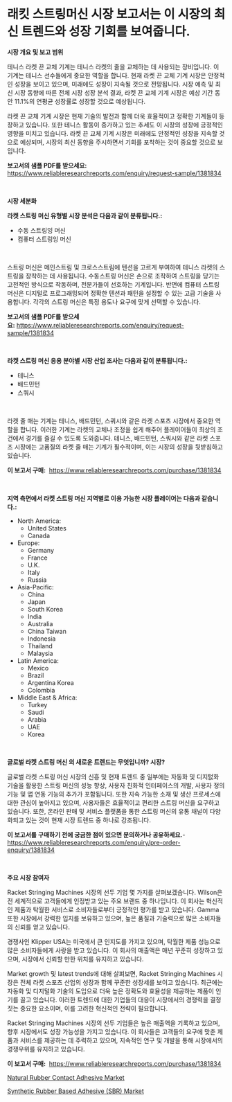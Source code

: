 <p><h1>래킷 스트링머신 시장 보고서는 이 시장의 최신 트렌드와 성장 기회를 보여줍니다.</h1></p><p><strong>시장 개요 및 보고 범위</strong></p>
<p><p>테니스 라켓 끈 교체 기계는 테니스 라켓의 줄을 교체하는 데 사용되는 장비입니다. 이 기계는 테니스 선수들에게 중요한 역할을 합니다. 현재 라켓 끈 교체 기계 시장은 안정적인 성장을 보이고 있으며, 미래에도 성장이 지속될 것으로 전망됩니다. 시장 예측 및 최신 시장 동향에 따른 전체 시장 성장 분석 결과, 라켓 끈 교체 기계 시장은 예상 기간 동안 11.1%의 연평균 성장률로 성장할 것으로 예상됩니다.</p><p>라켓 끈 교체 기계 시장은 현재 기술의 발전과 함께 더욱 효율적이고 정확한 기계들이 등장하고 있습니다. 또한 테니스 활동이 증가하고 있는 추세도 이 시장의 성장에 긍정적인 영향을 미치고 있습니다. 라켓 끈 교체 기계 시장은 미래에도 안정적인 성장을 지속할 것으로 예상되며, 시장의 최신 동향을 주시하면서 기회를 포착하는 것이 중요할 것으로 보입니다.</p></p>
<p><strong>보고서의 샘플 PDF를 받으세요:</strong> <a href="https://www.reliableresearchreports.com/enquiry/request-sample/1381834">https://www.reliableresearchreports.com/enquiry/request-sample/1381834</a></p>
<p>&nbsp;</p>
<p><strong>시장 세분화</strong></p>
<p><strong>라켓 스트링 머신 유형별 시장 분석은 다음과 같이 분류됩니다.:</strong></p>
<p><ul><li>수동 스트링잉 머신</li><li>컴퓨터 스트링잉 머신</li></ul></p>
<p>&nbsp;</p>
<p><p>스트링 머신은 메인스트림 및 크로스스트림에 텐션을 고르게 부여하여 테니스 라켓의 스트링을 장착하는 데 사용됩니다. 수동스트링 머신은 손으로 조작하여 스트링을 당기는 고전적인 방식으로 작동하며, 전문가들이 선호하는 기계입니다. 반면에 컴퓨터 스트링 머신은 디지털로 프로그래밍되어 정확한 텐션과 패턴을 설정할 수 있는 고급 기술을 사용합니다. 각각의 스트링 머신은 특정 용도나 요구에 맞게 선택할 수 있습니다.</p></p>
<p><strong>보고서의 샘플 PDF를 받으세요:</strong>&nbsp;<a href="https://www.reliableresearchreports.com/enquiry/request-sample/1381834">https://www.reliableresearchreports.com/enquiry/request-sample/1381834</a></p>
<p>&nbsp;</p>
<p><strong> 라켓 스트링 머신 응용 분야별 시장 산업 조사는 다음과 같이 분류됩니다.:</strong></p>
<p><ul><li>테니스</li><li>배드민턴</li><li>스쿼시</li></ul></p>
<p>&nbsp;</p>
<p><p>라켓 줄 매는 기계는 테니스, 배드민턴, 스쿼시와 같은 라켓 스포츠 시장에서 중요한 역할을 합니다. 이러한 기계는 라켓의 교체나 조정을 쉽게 해주어 플레이어들이 최상의 조건에서 경기를 즐길 수 있도록 도와줍니다. 테니스, 배드민턴, 스쿼시와 같은 라켓 스포츠 시장에는 고품질의 라켓 줄 매는 기계가 필수적이며, 이는 시장의 성장을 뒷받침하고 있습니다.</p></p>
<p><strong>이 보고서 구매:</strong>&nbsp; <a href="https://www.reliableresearchreports.com/purchase/1381834">https://www.reliableresearchreports.com/purchase/1381834</a></p>
<p>&nbsp;</p>
<p><strong>지역 측면에서 라켓 스트링 머신 지역별로 이용 가능한 시장 플레이어는 다음과 같습니다.:</strong></p>
<p><ul>
    <li>
        North America:
        <ul>
            <li>United States</li>
            <li>Canada</li>
        </ul>
    </li>
    <li>
        Europe:
        <ul>
            <li>Germany</li>
            <li>France</li>
            <li>U.K.</li>
            <li>Italy</li>
            <li>Russia</li>
        </ul>
    </li>
    <li>
        Asia-Pacific:
        <ul>
            <li>China</li>
            <li>Japan</li>
            <li>South Korea</li>
            <li>India</li>
            <li>Australia</li>
            <li>China Taiwan</li>
            <li>Indonesia</li>
            <li>Thailand</li>
            <li>Malaysia</li>
        </ul>
    </li>
    <li>
        Latin America:
        <ul>
            <li>Mexico</li>
            <li>Brazil</li>
            <li>Argentina Korea</li>
            <li>Colombia</li>
        </ul>
    </li>
    <li>
        Middle East & Africa:
        <ul>
            <li>Turkey</li>
            <li>Saudi</li>
            <li>Arabia</li>
            <li>UAE</li>
            <li>Korea</li>
        </ul>
    </li>
    </ul></p>
<p>&nbsp;</p>
<p><strong>글로벌 라켓 스트링 머신 의 새로운 트렌드는 무엇입니까? 시장?</strong></p>
<p><p>글로벌 라켓 스트링 머신 시장의 신흥 및 현재 트렌드 중 일부에는 자동화 및 디지턼화 기술을 활용한 스트링 머신의 성능 향상, 사용자 친화적 인터페이스의 개발, 사용자 정의 기능 및 앱 연동 기능의 추가가 포함됩니다. 또한 지속 가능한 소재 및 생산 프로세스에 대한 관심이 높아지고 있으며, 사용자들은 효율적이고 편리한 스트링 머신을 요구하고 있습니다. 또한, 온라인 판매 및 서비스 플랫폼을 통한 스트링 머신의 유통 채널이 다양화되고 있는 것이 현재 시장 트렌드 중 하나로 강조됩니다.</p></p>
<p><strong>이 보고서를 구매하기 전에 궁금한 점이 있으면 문의하거나 공유하세요.</strong>- <a href="https://www.reliableresearchreports.com/enquiry/pre-order-enquiry/1381834">https://www.reliableresearchreports.com/enquiry/pre-order-enquiry/1381834</a></p>
<p>&nbsp;</p>
<p><strong>주요 시장 참여자</strong></p>
<p><p>Racket Stringing Machines 시장의 선두 기업 몇 가지를 살펴보겠습니다. Wilson은 전 세계적으로 고객들에게 인정받고 있는 주요 브랜드 중 하나입니다. 이 회사는 혁신적인 제품과 탁월한 서비스로 소비자들로부터 긍정적인 평가를 받고 있습니다. Gamma 또한 시장에서 강력한 입지를 보유하고 있으며, 높은 품질과 기술력으로 많은 소비자들의 신뢰를 얻고 있습니다.</p><p>경쟁사인 Klipper USA는 미국에서 큰 인지도를 가지고 있으며, 탁월한 제품 성능으로 많은 소비자들에게 사랑을 받고 있습니다. 이 회사의 매출액은 매년 꾸준히 성장하고 있으며, 시장에서 신뢰할 만한 위치를 유지하고 있습니다.</p><p>Market growth 및 latest trends에 대해 살펴보면, Racket Stringing Machines 시장은 전체 라켓 스포츠 산업의 성장과 함께 꾸준한 성장세를 보이고 있습니다. 최근에는 자동화 및 디지털화 기술의 도입으로 더욱 높은 정확도와 효율성을 제공하는 제품이 인기를 끌고 있습니다. 이러한 트렌드에 대한 기업들의 대응이 시장에서의 경쟁력을 결정짓는 중요한 요소이며, 이를 고려한 혁신적인 전략이 필요합니다.</p><p>Racket Stringing Machines 시장의 선두 기업들은 높은 매출액을 기록하고 있으며, 향후 시장에서도 성장 가능성을 가지고 있습니다. 이 회사들은 고객들의 요구에 맞춘 제품과 서비스를 제공하는 데 주력하고 있으며, 지속적인 연구 및 개발을 통해 시장에서의 경쟁우위를 유지하고 있습니다.</p></p>
<p><strong>이 보고서 구매:</strong>&nbsp;&nbsp;<a href="https://www.reliableresearchreports.com/purchase/1381834">https://www.reliableresearchreports.com/purchase/1381834</a></p>
<p><p><a href="https://github.com/angelajermaine/Market-Research-Report-List-2/blob/main/natural-rubber-contact-adhesive-market.md">Natural Rubber Contact Adhesive Market</a></p><p><a href="https://github.com/beatblasta/Market-Research-Report-List-2/blob/main/synthetic-rubber-based-adhesive-sbr-market.md">Synthetic Rubber Based Adhesive (SBR) Market</a></p></p>
